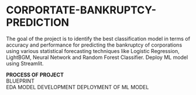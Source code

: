 # CORPORTATE-BANKRUPTCY-PREDICTION
The goal of the project is to identify the best classification model in terms of accuracy and performance for predicting the bankruptcy of corporations using various statistical forecasting techniques like Logistic Regression, LightBGM, Neural Network and Random Forest Classifier. Deploy ML model using Streamlit.

**PROCESS OF PROJECT**                                                                                                                                                 
BLUEPRINT                                                                                                                                                             
EDA
MODEL DEVELOPMENT
DEPLOYMENT OF ML MODEL
